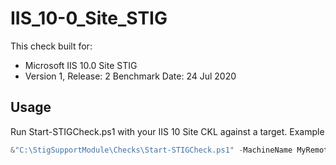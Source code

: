 # IIS_10-0_Site_STIG

This check built for:
- Microsoft IIS 10.0 Site STIG
- Version 1, Release: 2 Benchmark Date: 24 Jul 2020

## Usage

Run Start-STIGCheck.ps1 with your IIS 10 Site CKL against a target. Example

```powershell
&"C:\StigSupportModule\Checks\Start-STIGCheck.ps1" -MachineName MyRemoteComputer -CKL "C:\BlankCKLs\BlankIIS10.ckl" -CheckDirectory "C:\StigSupportModule\Checks" -SavePath "C:\FilledCKLs\MyFilledCKL.ckl" -InitObject "Default Web Site" -Verbose
```